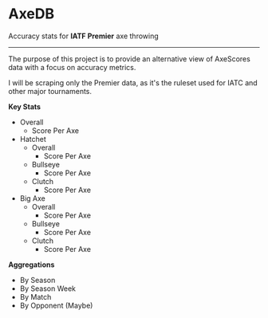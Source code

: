 # AxeDB

Accuracy stats for **IATF Premier** axe throwing

---

The purpose of this project is to provide an alternative view of AxeScores data with a focus on accuracy metrics.

I will be scraping only the Premier data, as it's the ruleset used for IATC and other major tournaments.

**Key Stats**

- Overall
  - Score Per Axe
- Hatchet
  - Overall
    - Score Per Axe
  - Bullseye
    - Score Per Axe
  - Clutch
    - Score Per Axe
- Big Axe
  - Overall
    - Score Per Axe
  - Bullseye
    - Score Per Axe
  - Clutch
    - Score Per Axe

**Aggregations**

- By Season
- By Season Week
- By Match
- By Opponent (Maybe)